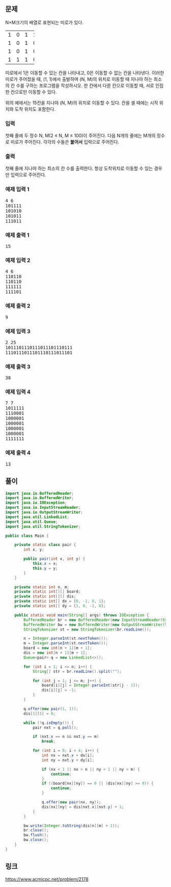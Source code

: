 <h2>문제</h2>
<p>N&times;M크기의 배열로 표현되는 미로가 있다.</p>

<table style="width:18%">
<tbody>
<tr>
<td style="width:3%">1</td>
<td style="width:3%">0</td>
<td style="width:3%">1</td>
<td style="width:3%">1</td>
<td style="width:3%">1</td>
<td style="width:3%">1</td>
</tr>
<tr>
<td>1</td>
<td>0</td>
<td>1</td>
<td>0</td>
<td>1</td>
<td>0</td>
</tr>
<tr>
<td>1</td>
<td>0</td>
<td>1</td>
<td>0</td>
<td>1</td>
<td>1</td>
</tr>
<tr>
<td>1</td>
<td>1</td>
<td>1</td>
<td>0</td>
<td>1</td>
<td>1</td>
</tr>
</tbody>
</table>

<p>미로에서 1은 이동할 수 있는 칸을 나타내고, 0은 이동할 수 없는 칸을 나타낸다. 이러한 미로가 주어졌을 때, (1, 1)에서 출발하여 (N, M)의 위치로 이동할 때 지나야 하는 최소의 칸 수를 구하는 프로그램을 작성하시오. 한 칸에서 다른 칸으로 이동할 때, 서로 인접한 칸으로만 이동할 수 있다.</p>

<p>위의 예에서는 15칸을 지나야 (N, M)의 위치로 이동할 수 있다. 칸을 셀 때에는 시작 위치와 도착 위치도 포함한다.</p>

<h3>입력</h3>
<p>첫째 줄에 두 정수 N, M(2 &le; N, M &le; 100)이 주어진다. 다음 N개의 줄에는 M개의 정수로 미로가 주어진다. 각각의 수들은 <strong>붙어서</strong> 입력으로 주어진다.</p>	

<h3>출력</h3>
<p>첫째 줄에 지나야 하는 최소의 칸 수를 출력한다. 항상 도착위치로 이동할 수 있는 경우만 입력으로 주어진다.</p>

<h3>예제 입력 1</h3>
<pre class="sampledata" id="sample-input-1">4 6
101111
101010
101011
111011
</pre>
<h3>예제 출력 1</h3>
<pre class="sampledata" id="sample-output-1">15</pre>
<h3>예제 입력 2</h3>
<pre class="sampledata" id="sample-input-2">4 6
110110
110110
111111
111101
</pre>
<h3>예제 출력 2</h3>
<pre class="sampledata" id="sample-output-2">9</pre>
<h3>예제 입력 3</h3>
<pre class="sampledata" id="sample-input-3">2 25
1011101110111011101110111
1110111011101110111011101
</pre>
<h3>예제 출력 3</h3>
<pre class="sampledata" id="sample-output-3">38
</pre>
<h3>예제 입력 4</h3>
<pre class="sampledata" id="sample-input-4">7 7
1011111
1110001
1000001
1000001
1000001
1000001
1111111
</pre>
<h3>예제 출력 4</h3>
<pre class="sampledata" id="sample-output-4">13
</pre>

## 풀이
``` java
import java.io.BufferedReader;
import java.io.BufferedWriter;
import java.io.IOException;
import java.io.InputStreamReader;
import java.io.OutputStreamWriter;
import java.util.LinkedList;
import java.util.Queue;
import java.util.StringTokenizer;

public class Main {

	private static class pair {
		int x, y;

		public pair(int x, int y) {
			this.x = x;
			this.y = y;
		}
	}

	private static int n, m;
	private static int[][] board;
	private static int[][] dis;
	private static int[] dx = {0, -1, 0, 1};
	private static int[] dy = {1, 0, -1, 0};

	public static void main(String[] args) throws IOException {
		BufferedReader br = new BufferedReader(new InputStreamReader(System.in));
		BufferedWriter bw = new BufferedWriter(new OutputStreamWriter(System.out));
		StringTokenizer st = new StringTokenizer(br.readLine());

		n = Integer.parseInt(st.nextToken());
		m = Integer.parseInt(st.nextToken());
		board = new int[n + 1][m + 1];
		dis = new int[n + 1][m + 1];
		Queue<pair> q = new LinkedList<>();

		for (int i = 1; i <= n; i++) {
			String[] str = br.readLine().split("");

			for (int j = 1; j <= m; j++) {
				board[i][j] = Integer.parseInt(str[j - 1]);
				dis[i][j] = -1;
			}
		}

		q.offer(new pair(1, 1));
		dis[1][1] = 0;

		while (!q.isEmpty()) {
			pair nxt = q.poll();

			if (nxt.x == n && nxt.y == m)
				break;

			for (int i = 0; i < 4; i++) {
				int nx = nxt.x + dx[i];
				int ny = nxt.y + dy[i];

				if (nx < 1 || nx > n || ny < 1 || ny > m) {
					continue;
				}
				if ((board[nx][ny]) == 0 || (dis[nx][ny] >= 0)) {
					continue;
				}

				q.offer(new pair(nx, ny));
				dis[nx][ny] = dis[nxt.x][nxt.y] + 1;
			}
		}

		bw.write(Integer.toString(dis[n][m] + 1));
		br.close();
		bw.flush();
		bw.close();
	}
}
```

## 링크
https://www.acmicpc.net/problem/2178
